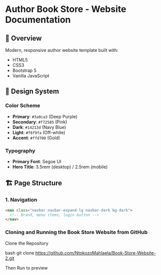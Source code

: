 # Author Book Store - Website Documentation

## 📌 Overview
Modern, responsive author website template built with:
- HTML5
- CSS3
- Bootstrap 5
- Vanilla JavaScript

## 🎨 Design System

### Color Scheme
- **Primary**: `#3a0ca3` (Deep Purple)
- **Secondary**: `#f72585` (Pink)
- **Dark**: `#14213d` (Navy Blue)
- **Light**: `#f8f9fa` (Off-white)
- **Accent**: `#ffd700` (Gold)

### Typography
- **Primary Font**: Segoe UI
- **Hero Title**: 3.5rem (desktop) / 2.5rem (mobile)

## 🏗️ Page Structure

### 1. Navigation
```html
<nav class="navbar navbar-expand-lg navbar-dark bg-dark">
  <!-- Brand, menu items, login button -->
</nav>

```
### Cloning and Running the Book Store Website from GitHub

Clone the Repository

bash
git clone https://github.com/NtokozoMahlaela/Book-Store-Website-2.git

Then Run to preview
